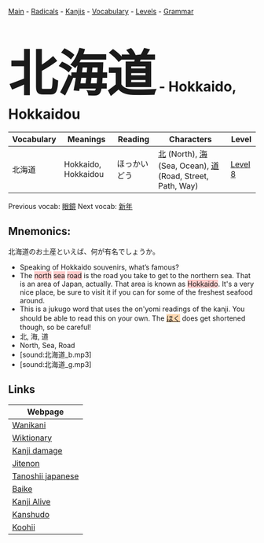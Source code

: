 <style> bigfont {font-size: 100px}</style>
[Main](../README.md) -
[Radicals](../radicals.md) -
[Kanjis](../kanjis.md) -
[Vocabulary](../vocabulary.md) -
[Levels](../levels.md) -
[Grammar](../grammar.md)
# <bigfont> 北海道</bigfont> - Hokkaido, Hokkaidou 

| Vocabulary | Meanings | Reading | Characters | Level |
| --- | --- | --- | --- | --- |
| 北海道 | Hokkaido, Hokkaidou | ほっかいどう |  [北](../kanjis/北.md) (North), [海](../kanjis/海.md) (Sea, Ocean), [道](../kanjis/道.md) (Road, Street, Path, Way) | [Level 8](../levels/wk_level8.md) |

Previous vocab: [眼鏡](眼鏡.md) Next vocab: [新年](新年.md) 

## Mnemonics:
北海道のお土産といえば、何が有名でしょうか。
* Speaking of Hokkaido souvenirs, what’s famous?
* The <span style="background-color:#ffcccb"> north</span> <span style="background-color:#ffcccb"> sea</span> <span style="background-color:#ffcccb"> road</span> is the road you take to get to the northern sea. That is an area of Japan, actually. That area is known as <span style="background-color:#ffcccb"> Hokkaido</span>. It's a very nice place, be sure to visit it if you can for some of the freshest seafood around.
* This is a jukugo word that uses the on'yomi readings of the kanji. You should be able to read this on your own. The <span style="background-color:#fed8b1"> [ほく](https://jisho.org/search/ほく)</span> does get shortened though, so be careful!
* 北, 海, 道
* North, Sea, Road
* [sound:北海道_b.mp3]
* [sound:北海道_g.mp3]


## Links 

| Webpage |
| --- |
| [Wanikani          ](https://www.wanikani.com/kanji/北海道) |
| [Wiktionary        ](https://en.wiktionary.org/wiki/北海道) |
| [Kanji damage      ](http://www.kanjidamage.com/kanji/search?utf8=✓&q=北海道) |
| [Jitenon           ](https://jitenon.com/kanji/北海道) |
| [Tanoshii japanese ](https://www.tanoshiijapanese.com/dictionary/kanji.cfm?k=北海道) |
| [Baike             ](https://baike.baidu.com/item/北海道) |
| [Kanji Alive       ](https://app.kanjialive.com/北海道) |
| [Kanshudo          ](https://www.kanshudo.com/searchmn?q=北海道) |
| [Koohii            ](https://kanji.koohii.com/study/kanji/北海道) |
